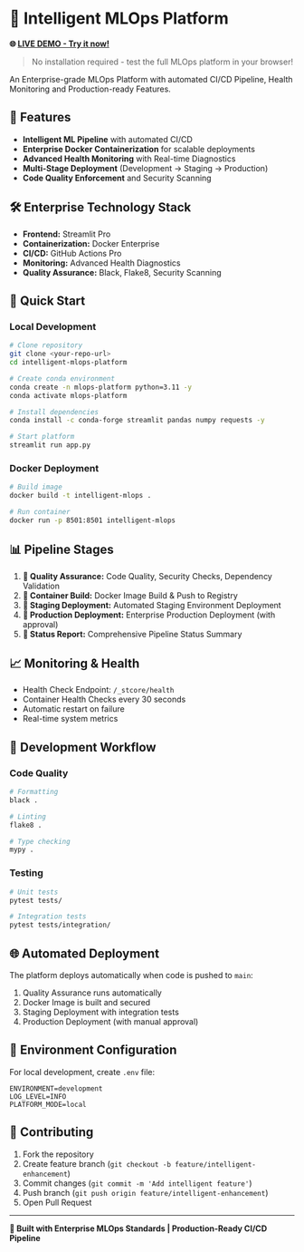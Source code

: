 # 🚀 Intelligent MLOps Platform


**🌐 [LIVE DEMO - Try it now!](https://intelligent-mlops-platform.streamlit.app)**

> No installation required - test the full MLOps platform in your browser!


An Enterprise-grade MLOps Platform with automated CI/CD Pipeline, Health Monitoring and Production-ready Features.

## 🎯 Features

- **Intelligent ML Pipeline** with automated CI/CD
- **Enterprise Docker Containerization** for scalable deployments  
- **Advanced Health Monitoring** with Real-time Diagnostics
- **Multi-Stage Deployment** (Development → Staging → Production)
- **Code Quality Enforcement** and Security Scanning

## 🛠️ Enterprise Technology Stack

- **Frontend:** Streamlit Pro
- **Containerization:** Docker Enterprise
- **CI/CD:** GitHub Actions Pro
- **Monitoring:** Advanced Health Diagnostics
- **Quality Assurance:** Black, Flake8, Security Scanning

## 🚀 Quick Start

### Local Development
```bash
# Clone repository
git clone <your-repo-url>
cd intelligent-mlops-platform

# Create conda environment
conda create -n mlops-platform python=3.11 -y
conda activate mlops-platform

# Install dependencies
conda install -c conda-forge streamlit pandas numpy requests -y

# Start platform
streamlit run app.py
```

### Docker Deployment
```bash
# Build image
docker build -t intelligent-mlops .

# Run container
docker run -p 8501:8501 intelligent-mlops
```

## 📊 Pipeline Stages

1. **🧪 Quality Assurance:** Code Quality, Security Checks, Dependency Validation
2. **🐳 Container Build:** Docker Image Build & Push to Registry
3. **🚀 Staging Deployment:** Automated Staging Environment Deployment
4. **🌟 Production Deployment:** Enterprise Production Deployment (with approval)
5. **📢 Status Report:** Comprehensive Pipeline Status Summary

## 📈 Monitoring & Health

- Health Check Endpoint: `/_stcore/health`
- Container Health Checks every 30 seconds
- Automatic restart on failure
- Real-time system metrics

## 🔧 Development Workflow

### Code Quality
```bash
# Formatting
black .

# Linting  
flake8 .

# Type checking
mypy .
```

### Testing
```bash
# Unit tests
pytest tests/

# Integration tests
pytest tests/integration/
```

## 🌐 Automated Deployment

The platform deploys automatically when code is pushed to `main`:

1. Quality Assurance runs automatically
2. Docker Image is built and secured
3. Staging Deployment with integration tests
4. Production Deployment (with manual approval)

## 📝 Environment Configuration

For local development, create `.env` file:
```
ENVIRONMENT=development
LOG_LEVEL=INFO
PLATFORM_MODE=local
```

## 🤝 Contributing

1. Fork the repository
2. Create feature branch (`git checkout -b feature/intelligent-enhancement`)
3. Commit changes (`git commit -m 'Add intelligent feature'`)
4. Push branch (`git push origin feature/intelligent-enhancement`)
5. Open Pull Request
---

**🚀 Built with Enterprise MLOps Standards | Production-Ready CI/CD Pipeline**